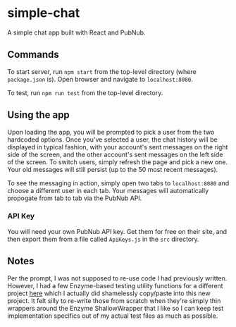 # simple-chat
A simple chat app built with React and PubNub.

## Commands
To start server, run `npm start` from the top-level directory (where `package.json` is). Open browser and navigate to `localhost:8080`.

To test, run `npm run test` from the top-level directory.

## Using the app
Upon loading the app, you will be prompted to pick a user from the two hardcoded options. Once you've selected a user, the chat history will be displayed in typical fashion, with your account's sent messages on the right side of the screen, and the other account's sent messages on the left side of the screen. To switch users, simply refresh the page and pick a new one. Your old messages will still persist (up to the 50 most recent messages).

To see the messaging in action, simply open two tabs to `localhost:8080` and choose a different user in each tab. Your messages will automatically propogate from tab to tab via the PubNub API.

### API Key
You will need your own PubNub API key. Get them for free on their site, and then export them from a file called `ApiKeys.js` in the `src` directory.

## Notes
Per the prompt, I was not supposed to re-use code I had previously written. However, I had a few Enzyme-based testing utility functions for a different project [here](https://github.com/maxwellskala/cs-training-tracker/blob/master/client/src/tests/utils.js) which I actually did shamelessly copy/paste into this new project. It felt silly to re-write those from scratch when they're simply thin wrappers around the Enzyme ShallowWrapper that I like so I can keep test implementation specifics out of my actual test files as much as possible.
